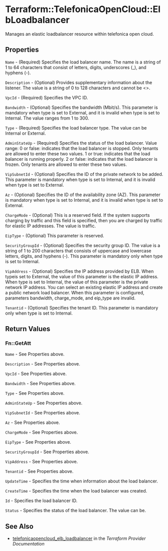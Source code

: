 # Terraform::TelefonicaOpenCloud::ElbLoadbalancer

Manages an elastic loadbalancer resource within telefonica open cloud.

## Properties

`Name` - (Required) Specifies the load balancer name. The name is a string
of 1 to 64 characters that consist of letters, digits, underscores (_),
and hyphens (-).

`Description` - (Optional) Provides supplementary information about the
listener. The value is a string of 0 to 128 characters and cannot be <>.

`VpcId` - (Required) Specifies the VPC ID.

`Bandwidth` - (Optional) Specifies the bandwidth (Mbit/s). This parameter
is mandatory when type is set to External, and it is invalid when type
is set to Internal. The value ranges from 1 to 300.

`Type` - (Required) Specifies the load balancer type. The value can be
Internal or External.

`AdminStateUp` - (Required) Specifies the status of the load balancer.
Value range: 0 or false: indicates that the load balancer is stopped. Only
tenants are allowed to enter these two values. 1 or true: indicates that
the load balancer is running properly. 2 or false: indicates that the load
balancer is frozen. Only tenants are allowed to enter these two values.

`VipSubnetId` - (Optional) Specifies the ID of the private network
to be added. This parameter is mandatory when type is set to Internal,
and it is invalid when type is set to External.

`Az` - (Optional) Specifies the ID of the availability zone (AZ). This
parameter is mandatory when type is set to Internal, and it is invalid
when type is set to External.

`ChargeMode` - (Optional) This is a reserved field. If the system supports
charging by traffic and this field is specified, then you are charged by
traffic for elastic IP addresses. The value is traffic.

`EipType` - (Optional) This parameter is reserved.

`SecurityGroupId` - (Optional) Specifies the security group ID. The
value is a string of 1 to 200 characters that consists of uppercase and
lowercase letters, digits, and hyphens (-). This parameter is mandatory
only when type is set to Internal.

`VipAddress` - (Optional) Specifies the IP address provided by ELB.
When typeis set to External, the value of this parameter is the elastic
IP address. When type is set to Internal, the value of this parameter is
the private network IP address. You can select an existing elastic IP address
and create a public network load balancer. When this parameter is configured,
parameters bandwidth, charge_mode, and eip_type are invalid.

`Tenantid` - (Optional) Specifies the tenant ID. This parameter is mandatory
only when type is set to Internal.


## Return Values

### Fn::GetAtt

`Name` - See Properties above.

`Description` - See Properties above.

`VpcId` - See Properties above.

`Bandwidth` - See Properties above.

`Type` - See Properties above.

`AdminStateUp` - See Properties above.

`VipSubnetId` - See Properties above.

`Az` - See Properties above.

`ChargeMode` - See Properties above.

`EipType` - See Properties above.

`SecurityGroupId` - See Properties above.

`VipAddress` - See Properties above.

`Tenantid` - See Properties above.

`UpdateTime` - Specifies the time when information about the load balancer.

`CreateTime` - Specifies the time when the load balancer was created.

`Id` - Specifies the load balancer ID.

`Status` - Specifies the status of the load balancer. The value can be.

## See Also

* [telefonicaopencloud_elb_loadbalancer](https://www.terraform.io/docs/providers/telefonicaopencloud/r/elb_loadbalancer.html) in the _Terraform Provider Documentation_